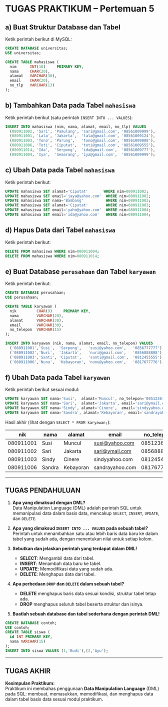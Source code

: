 # TUGAS PRAKTIKUM – Pertemuan 5

## a) Buat Struktur Database dan Tabel

Ketik perintah berikut di MySQL:
```sql
CREATE DATABASE universitas;
USE universitas;

CREATE TABLE mahasiswa (
  nim      INT(10)     PRIMARY KEY,
  nama     CHAR(20),
  alamat   VARCHAR(30),
  email    CHAR(20),
  no_tlp   VARCHAR(13)
);
```

## b) Tambahkan Data pada Tabel `mahasiswa`

Ketik perintah berikut (satu perintah `INSERT INTO ... VALUES`):
```sql
INSERT INTO mahasiswa (nim, nama, alamat, email, no_tlp) VALUES
  (080911002, 'Sari', 'Pamulang', 'sari@gmail.com', '08561009999'),
  (080911001, 'Lala', 'Jakarta',  'lala@gmail.com', '08561009124'),
  (080911003, 'Tono', 'Parung',   'tono@gmail.com', '08561009888'),
  (080911006, 'Toti', 'Ciputat',  'toti@gmail.com', '08561009555'),
  (080911014, 'Ida',  'Serpong',  'ida@gmail.com',  '08561009777'),
  (080911004, 'Iya',  'Semarang', 'iya@gmail.com',  '08561009999');
```

## c) Ubah Data pada Tabel `mahasiswa`

Ketik perintah berikut:
```sql
UPDATE mahasiswa SET alamat='Ciputat'       WHERE nim=080911002;
UPDATE mahasiswa SET email='jaya@yahoo.com'  WHERE nim=080911002;
UPDATE mahasiswa SET nama='Bambang'          WHERE nim=080911003;
UPDATE mahasiswa SET alamat='Ciputat'        WHERE nim=080911003;
UPDATE mahasiswa SET email='yaho@yahoo.com'  WHERE nim=080911004;
UPDATE mahasiswa SET email='ida@yahoo.com'   WHERE nim=080911004;
```

## d) Hapus Data dari Tabel `mahasiswa`

Ketik perintah berikut:
```sql
DELETE FROM mahasiswa WHERE nim=080911004;
DELETE FROM mahasiswa WHERE nim=080911014;
```

## e) Buat Database `perusahaan` dan Tabel `karyawan`

Ketik perintah berikut:
```sql
CREATE DATABASE perusahaan;
USE perusahaan;

CREATE TABLE karyawan (
  nik         CHAR(9)     PRIMARY KEY,
  nama        VARCHAR(20),
  alamat      VARCHAR(30),
  email       VARCHAR(30),
  no_telepon  VARCHAR(15)
);

INSERT INTO karyawan (nik, nama, alamat, email, no_telepon) VALUES
  ('080911001','Susi',  'Serpong',   'susi@yahoo.com',   '0856777777'),
  ('080911002','Nuri',  'Jakarta',   'nuri@gmail.com',   '0856888888'),
  ('080911003','Santi', 'Ciputat',   'santi@gmail.com',  '0812455555'),
  ('080911006','Nunu',  'Kebayoran', 'nunu@yahoo.com',   '0817677776');
```

## f) Ubah Data pada Tabel `karyawan`

Ketik perintah berikut sesuai modul:
```sql
UPDATE karyawan SET nama='Susi',  alamat='Muncul', no_telepon='0851236789'  WHERE nik='080911001';
UPDATE karyawan SET nama='Sari',  alamat='Jakarta', email='sari@ymail.com'   WHERE nik='080911002';
UPDATE karyawan SET nama='Sindy', alamat='Cinere',  email='sindyyahoo.com', no_telepon='0812454564' WHERE nik='080911003';
UPDATE karyawan SET nama='Sandra', alamat='Kebayoran', email='sandrayahoo.com' WHERE nik='080911006';
```

Hasil akhir (lihat dengan `SELECT * FROM karyawan;`):

| nik       | nama  | alamat    | email             | no_telepon   |
|-----------|-------|-----------|-------------------|--------------|
| 080911001 | Susi  | Muncul    | susi@yahoo.com    | 0851236789   |
| 080911002 | Sari  | Jakarta   | sari@ymail.com    | 0856888888   |
| 080911003 | Sindy | Cinere    | sindyyahoo.com    | 0812454564   |
| 080911006 | Sandra| Kebayoran | sandrayahoo.com   | 0817677776   |

---

## TUGAS PENDAHULUAN

1. **Apa yang dimaksud dengan DML?**  
   Data Manipulation Language (DML) adalah perintah SQL untuk memanipulasi data dalam basis data, mencakup `SELECT`, `INSERT`, `UPDATE`, dan `DELETE`.

2. **Apa yang dimaksud `INSERT INTO ... VALUES` pada sebuah tabel?**  
   Perintah untuk menambahkan satu atau lebih baris data baru ke dalam tabel yang sudah ada, dengan menentukan nilai untuk setiap kolom.

3. **Sebutkan dan jelaskan perintah yang terdapat dalam DML!**  
   - **SELECT**: Mengambil data dari tabel.  
   - **INSERT**: Menambah data baru ke tabel.  
   - **UPDATE**: Memodifikasi data yang sudah ada.  
   - **DELETE**: Menghapus data dari tabel.

4. **Apa perbedaan `DROP` dan `DELETE` dalam sebuah tabel?**  
   - **DELETE** menghapus baris data sesuai kondisi, struktur tabel tetap ada.  
   - **DROP** menghapus seluruh tabel beserta struktur dan isinya.

5. **Buatlah sebuah database dan tabel sederhana dengan perintah DML!**  
```sql
CREATE DATABASE contoh;
USE contoh;
CREATE TABLE siswa (
  id INT PRIMARY KEY,
  nama VARCHAR(15)
);
INSERT INTO siswa VALUES (1,'Budi'),(2,'Ayu');
```

---

## TUGAS AKHIR

**Kesimpulan Praktikum:**  
Praktikum ini membahas penggunaan **Data Manipulation Language** (DML) pada SQL: membuat, memasukkan, memodifikasi, dan menghapus data dalam tabel basis data sesuai modul praktikum.